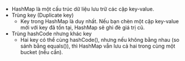 - HashMap là một cấu trúc dữ liệu lưu trữ các cặp key-value.
- Trùng key (Duplicate key)
   - Key trong HashMap là duy nhất. Nếu bạn chèn một cặp key-value mới với key đã tồn tại, HashMap sẽ ghi đè giá trị cũ.
- Trùng hashCode nhưng khác key
  - Hai key có thể cùng hashCode(), nhưng nếu không bằng nhau (so sánh bằng equals()), thì HashMap vẫn lưu cả hai trong cùng một bucket (nếu cần).
    